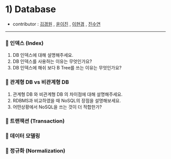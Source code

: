 # 1) Database 
- contributor : [김경원](https://github.com/shining8543) , [윤이진](https://github.com/483759) , [이현경](https://github.com/honggoii) , [진수연](https://github.com/jjuyeon)
<hr/>

### :notebook_with_decorative_cover: 인덱스 (Index)
1. DB 인덱스에 대해 설명해주세요.
2. DB 인덱스를 사용하는 이유는 무엇인가요?
3. DB 인덱스에 해쉬 보다 B Tree를 쓰는 이유는 무엇인가요?

### :notebook_with_decorative_cover: 관계형 DB vs 비관계형 DB
1. 관계형 DB 와 비관계형 DB 의 차이점에 대해 설명해주세요.
2. RDBMS과 비교하였을 때 NoSQL의 장점을 설명해보세요.
3. 어떤상황에서 NoSQL을 쓰는 것이 더 적합한가?

### :notebook_with_decorative_cover: 트랜잭션 (Transaction)

### :notebook_with_decorative_cover: 데이터 모델링

### :notebook_with_decorative_cover: 정규화 (Normalization)
